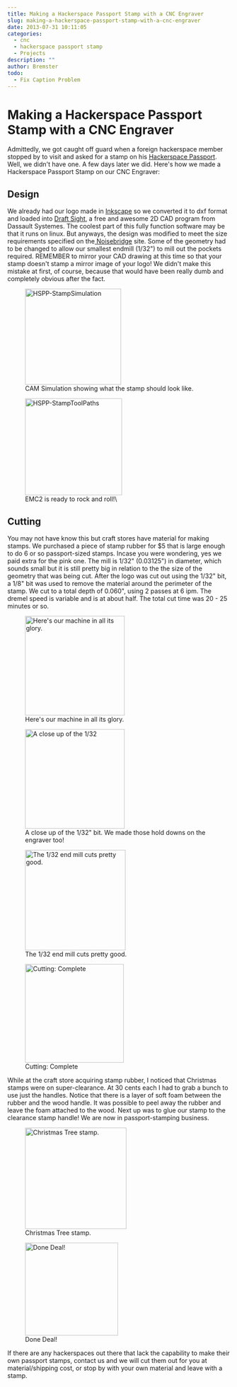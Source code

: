 ```yaml
---
title: Making a Hackerspace Passport Stamp with a CNC Engraver
slug: making-a-hackerspace-passport-stamp-with-a-cnc-engraver
date: 2013-07-31 10:11:05
categories:
  - cnc
  - hackerspace passport stamp
  - Projects
description: ""
author: Bremster
todo:
  - Fix Caption Problem
---
```


# Making a Hackerspace Passport Stamp with a CNC Engraver

Admittedly, we got caught off guard when a foreign hackerspace member stopped by to visit and asked for a stamp on his [Hackerspace Passport](http://hackerspaces.org/wiki/Hackerspaces_Passport). Well, we didn't have one. A few days later we did. Here's how we made a Hackerspace Passport Stamp on our CNC Engraver:

## Design

We already had our logo made in [Inkscape](http://www.inkscape.org/) so we converted it to dxf format and loaded into [Draft Sight](http://www.3ds.com/products/draftsight/download-draftsight/), a free and awesome 2D CAD program from Dassault Systemes. The coolest part of this fully function software may be that it runs on linux. But anyways, the design was modified to meet the size requirements specified on the[ Noisebridge](https://noisebridge.net/wiki/Passport) site. Some of the geometry had to be changed to allow our smallest endmill (1/32") to mill out the pockets required. REMEMBER to mirror your CAD drawing at this time so that your stamp doesn't stamp a mirror image of your logo! We didn't make this mistake at first, of course, because that would have been really dumb and completely obvious after the fact.

<figure><a href="/uploads/2015/07/HSPP-StampSimulation.jpg"><img id="attachment_358" src="/uploads/2015/07/HSPP-StampSimulation-300x267.jpg" alt="HSPP-StampSimulation" width="217" class="aligh-left"></a><figcaption>CAM Simulation showing what the stamp should look like.</figcaption></figure>
<figure><a href="/uploads/2015/07/HSPP-StampToolPaths.jpg"><img id="attachment_359" src="/uploads/2015/07/HSPP-StampToolPaths-300x271.jpg" alt="HSPP-StampToolPaths" width="219" class="aligh-right"></a><figcaption>EMC2 is ready to rock and roll!\</figcaption></figure>

## Cutting

You may not have know this but craft stores have material for making stamps. We purchased a piece of stamp rubber for $5 that is large enough to do 6 or so passport-sized stamps. Incase you were wondering, yes we paid extra for the pink one. The mill is 1/32" (0.03125") in diameter, which sounds small but it is still pretty big in relation to the the size of the geometry that was being cut. After the logo was cut out using the 1/32" bit, a 1/8" bit was used to remove the material around the perimeter of the stamp. We cut to a total depth of 0.060", using 2 passes at 6 ipm. The dremel speed is variable and is at about half. The total cut time was 20 - 25 minutes or so.

<figure><a href="/uploads/2015/07/HSPP-Engraver.jpg"><img id="attachment_354" src="/uploads/2015/07/HSPP-Engraver-225x300.jpg" alt="Here's our machine in all its glory.    " width="225" class="aligh-left"></a><figcaption>Here's our machine in all its glory.</figcaption></figure>

<figure><a href="/uploads/2015/07/HSPP-Engraver-Close.jpg"><img id="attachment_355" src="/uploads/2015/07/HSPP-Engraver-Close-225x300.jpg" alt="A close up of the 1/32" bit. We made those hold downs on the engraver too!" width="225" class="aligh-right"></a><figcaption>A close up of the 1/32" bit. We made those hold downs on the engraver too!</figcaption></figure>

<figure><a href="/uploads/2015/07/HSPP-Cutting.jpg"><img id="attachment_352" src="/uploads/2015/07/HSPP-Cutting-300x225.jpg" alt="The 1/32 end mill cuts pretty good.    " width="227" class="aligh-left"></a><figcaption>The 1/32 end mill cuts pretty good.</figcaption></figure>

<figure><a href="/uploads/2015/07/HSPP-CuttingDoneOut.jpg"><img id="attachment_353" src="/uploads/2015/07/HSPP-CuttingDoneOut-300x230.jpg" alt="Cutting: Complete  " width="223" class="aligh-right"></a><figcaption>Cutting: Complete</figcaption></figure>

While at the craft store acquiring stamp rubber, I noticed that Christmas stamps were on super-clearance. At 30 cents each I had to grab a bunch to use just the handles. Notice that there is a layer of soft foam between the rubber and the wood handle. It was possible to peel away the rubber and leave the foam attached to the wood. Next up was to glue our stamp to the clearance stamp handle! We are now in passport-stamping business.

<figure><a href="/uploads/2015/07/HSPP-Stamp-Clearance.jpg"><img id="attachment_356" src="/uploads/2015/07/HSPP-Stamp-Clearance-300x196.jpg" alt="Christmas Tree stamp." width="229" class="aligh-left"></a><figcaption>Christmas Tree stamp.</figcaption></figure>

<figure><a href="/uploads/2015/07/HSPP-StampFinished.jpg"><img id="attachment_357" src="/uploads/2015/07/HSPP-StampFinished-300x242.jpg" alt="Done Deal! " width="210" class="aligh-right"></a><figcaption>Done Deal!</figcaption></figure>

If there are any hackerspaces out there that lack the capability to make their own passport stamps, contact us and we will cut them out for you at material/shipping cost, or stop by with your own material and leave with a stamp.
